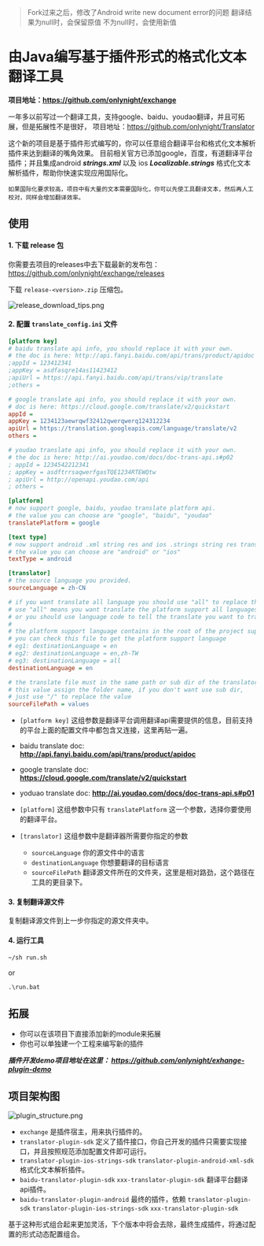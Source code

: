 > Fork过来之后，修改了Android write new document error的问题
翻译结果为null时，会保留原值
不为null时，会使用新值

由Java编写基于插件形式的格式化文本翻译工具
=======================================

**项目地址：https://github.com/onlynight/exchange**

一年多以前写过一个翻译工具，支持google、baidu、youdao翻译，并且可拓展，但是拓展性不是很好，
项目地址：https://github.com/onlynight/Translator

这个新的项目是基于插件形式编写的，你可以任意组合翻译平台和格式化文本解析插件来达到翻译的嘴角效果。
目前相关官方已添加google，百度，有道翻译平台插件；并且集成android ***strings.xml*** 以及 ios 
***Localizable.strings*** 格式化文本解析插件，帮助你快速实现应用国际化。

```text
如果国际化要求较高，项目中有大量的文本需要国际化，你可以先使工具翻译文本，然后再人工校对，同样会增加翻译效率。
```

## 使用

#### 1. 下载 release 包

你需要去项目的releases中去下载最新的发布包：https://github.com/onlynight/exchange/releases

下载 ```release-<version>.zip``` 压缩包。

![release_download_tips.png](./images/release_download_tips.png)

#### 2. 配置 ```translate_config.ini``` 文件

```ini
[platform key]
# baidu translate api info, you should replace it with your own.
# the doc is here: http://api.fanyi.baidu.com/api/trans/product/apidoc
;appId = 123412341
;appKey = asdfasqre14as11423412
;apiUrl = https://api.fanyi.baidu.com/api/trans/vip/translate
;others =

# google translate api info, you should replace it with your own.
# doc is here: https://cloud.google.com/translate/v2/quickstart
appId =
appKey = 1234123aewrqwf32412qwerqwerq124312234
apiUrl = https://translation.googleapis.com/language/translate/v2
others =

# youdao translate api info, you should replace it with your own.
# the doc is here: http://ai.youdao.com/docs/doc-trans-api.s#p02
; appId = 1234542212341
; appKey = asdftrrsaqwerfgasTQE1234RTEWQtw
; apiUrl = http://openapi.youdao.com/api
; others =

[platform]
# now support google, baidu, youdao translate platform api.
# the value you can choose are "google", "baidu", "youdao"
translatePlatform = google

[text type]
# now support android .xml string res and ios .strings string res translate.
# the value you can choose are "android" or "ios"
textType = android

[translator]
# the source language you provided.
sourceLanguage = zh-CN

# if you want translate all language you should use "all" to replace this value.
# use "all" means you want translate the platform support all languages;
# or you should use language code to tell the translate you want to translate.
#
# the platform support language contains in the root of the project support_laguage.txt
# you can check this file to get the platform support language
# eg1: destinationLanguage = en
# eg2: destinationLanguage = en,zh-TW
# eg3: destinationLanguage = all
destinationLanguage = en

# the translate file must in the same path or sub dir of the translator.jar.
# this value assign the folder name, if you don't want use sub dir,
# just use "/" to replace the value
sourceFilePath = values
```

- ```[platform key]``` 这组参数是翻译平台调用翻译api需要提供的信息，目前支持的平台上面的配置文件中都包含又连接，这里再贴一遍。

- baidu translate doc:
**http://api.fanyi.baidu.com/api/trans/product/apidoc**
- google translate doc:
**https://cloud.google.com/translate/v2/quickstart**
- yoduao translate doc:
**http://ai.youdao.com/docs/doc-trans-api.s#p01**

- ```[platform]``` 这组参数中只有 ```translatePlatform``` 这一个参数，选择你要使用的翻译平台。
- ```[translator]``` 这组参数中是翻译器所需要你指定的参数
	- ```sourceLanguage``` 你的源文件中的语言
	- ```destinationLanguage``` 你想要翻译的目标语言
	- ```sourceFilePath``` 翻译源文件所在的文件夹，这里是相对路劲，这个路径在工具的更目录下。

#### 3. 复制翻译源文件

复制翻译源文件到上一步你指定的源文件夹中。

#### 4. 运行工具

```bash
~/sh run.sh
```

or

```bat
.\run.bat
```

## 拓展

- 你可以在该项目下直接添加新的module来拓展
- 你也可以单独建一个工程来编写新的插件

***插件开发demo项目地址在这里： https://github.com/onlynight/exhange-plugin-demo***

## 项目架构图

![plugin_structure.png](./images/plugin_structure.png)

- ```exchange``` 是插件宿主，用来执行插件的。
- ```translator-plugin-sdk``` 定义了插件接口，你自己开发的插件只需要实现接口，并且按照规范添加配置文件即可运行。
- ```translator-plugin-ios-strings-sdk``` ```translator-plugin-android-xml-sdk``` 格式化文本解析插件。
- ```baidu-translator-plugin-sdk``` ```xxx-translator-plugin-sdk``` 翻译平台翻译api插件。
- ```baidu-translator-plugin-android``` 最终的插件，依赖 ```translator-plugin-sdk``` ```translator-plugin-ios-strings-sdk``` ```xxx-translator-plugin-sdk```

基于这种形式组合起来更加灵活，下个版本中将会去除，最终生成插件，将通过配置的形式动态配置组合。
